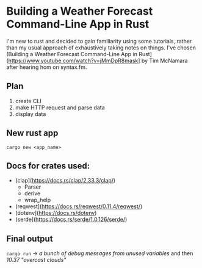 # Building a Weather Forecast Command-Line App in Rust

I'm new to rust and decided to gain familiarity using some tutorials, rather than my usual approach of exhaustively taking notes on things.
I've chosen (Building a Weather Forecast Command-Line App in Rust](https://www.youtube.com/watch?v=jMmDpR8mask] by Tim McNamara after hearing hom on syntax.fm.

## Plan

1. create CLI
2. make HTTP request and parse data
3. display data


## New rust app
`cargo new <app_name>`

## Docs for crates used:
- (clap](https://docs.rs/clap/2.33.3/clap/)
  - Parser
  - derive
  - wrap_help
- (reqwest](https://docs.rs/reqwest/0.11.4/reqwest/)
- (dotenv](https://docs.rs/dotenv)
- (serde](https://docs.rs/serde/1.0.126/serde/)



## Final output
`cargo run`
-> _a bunch of debug messages from unused variables_ and then *10.37 "overcast clouds"*